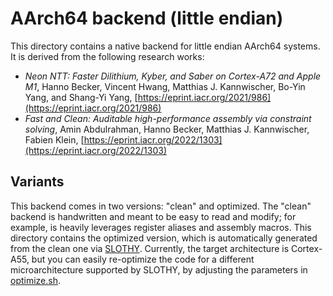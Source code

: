 [//]: # (SPDX-License-Identifier: CC-BY-4.0)

# AArch64 backend (little endian)

This directory contains a native backend for little endian AArch64 systems. It is derived from the following research
works:

- _Neon NTT: Faster Dilithium, Kyber, and Saber on Cortex-A72 and Apple M1_, Hanno Becker, Vincent Hwang, Matthias
  J. Kannwischer, Bo-Yin Yang, and Shang-Yi Yang, [https://eprint.iacr.org/2021/986](https://eprint.iacr.org/2021/986)
- _Fast and Clean: Auditable high-performance assembly via constraint solving_, Amin Abdulrahman, Hanno Becker, Matthias
  J. Kannwischer, Fabien Klein, [https://eprint.iacr.org/2022/1303](https://eprint.iacr.org/2022/1303)


## Variants

This backend comes in two versions: "clean" and optimized. The "clean" backend is handwritten and meant to be easy to read and modify; for example, is heavily leverages register aliases and assembly macros. This directory contains the optimized version, which is automatically generated from the clean one via [SLOTHY](https://github.com/slothy-optimizer/slothy). Currently, the
target architecture is Cortex-A55, but you can easily re-optimize the code for a different microarchitecture supported
by SLOTHY, by adjusting the parameters in [optimize.sh](../../../test/aarch64_clean/src/optimize.sh).

